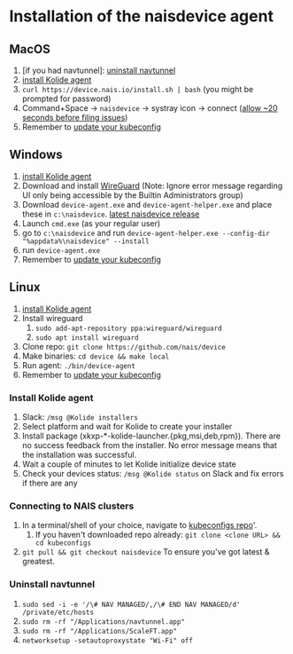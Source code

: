 # Installation of the naisdevice agent

## MacOS
1. [if you had navtunnel]: [uninstall navtunnel](#uninstall-navtunnel)
2. [install Kolide agent](#install-kolide-agent)
3. `curl https://device.nais.io/install.sh | bash` (you might be prompted for password)
4. Command+Space -> `naisdevice` -> systray icon -> connect ([allow ~20 seconds before filing issues](https://github.com/nais/device/issues/38))
5. Remember to [update your kubeconfig](#connecting-to-nais-clusters)

## Windows
1. [install Kolide agent](#install-kolide-agent)
2. Download and install [WireGuard](https://www.wireguard.com/install/) (Note: Ignore error message regarding UI only being accessible by the Builtin Administrators group)
3. Download `device-agent.exe` and `device-agent-helper.exe` and place these in `c:\naisdevice`. [latest naisdevice release](https://github.com/nais/device/releases/latest)
4. Launch `cmd.exe` (as your regular user)
5. go to `c:\naisdevice` and run `device-agent-helper.exe --config-dir "%appdata%\naisdevice" --install`
6. run `device-agent.exe`
7. Remember to [update your kubeconfig](#connecting-to-nais-clusters)

## Linux
1. [install Kolide agent](#install-kolide-agent)
2. Install wireguard
	1. `sudo add-apt-repository ppa:wireguard/wireguard`
	2. `sudo apt install wireguard`
3. Clone repo: `git clone https://github.com/nais/device`
4. Make binaries: `cd device && make local`
5. Run agent: `./bin/device-agent`
6. Remember to [update your kubeconfig](#connecting-to-nais-clusters)

### Install Kolide agent
1. Slack: `/msg @Kolide installers`
2. Select platform and wait for Kolide to create your installer
3. Install package (xkxp-\*-kolide-launcher.{pkg,msi,deb,rpm}). There are no success feedback from the installer. No error message means that the installation was successful.
4. Wait a couple of minutes to let Kolide initialize device state
5. Check your devices status: `/msg @Kolide status` on Slack and fix errors if there are any

### Connecting to NAIS clusters
1. In a terminal/shell of your choice, navigate to [kubeconfigs repo](https://github.com/navikt/kubeconfigs)'.
   1. If you haven't downloaded repo already: `git clone <clone URL> && cd kubeconfigs`
2. `git pull && git checkout naisdevice` To ensure you've got latest & greatest.

### Uninstall navtunnel
1. `sudo sed -i -e '/\# NAV MANAGED/,/\# END NAV MANAGED/d' /private/etc/hosts`
2. `sudo rm -rf "/Applications/navtunnel.app"`
3. `sudo rm -rf "/Applications/ScaleFT.app"`
4. `networksetup -setautoproxystate "Wi-Fi" off`
